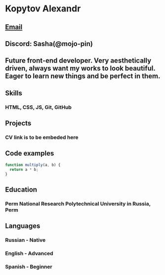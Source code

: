 # Kopytov Alexandr

## [Email](aleks50555gg@gmail.com)

## Discord: Sasha(@mojo-pin)

## Future front-end developer. Very aesthetically driven, always want my works to look beautiful. Eager to learn new things and be perfect in them.

## Skills

### HTML, CSS, JS, Git, GitHub

## Projects

### CV link is to be embeded here

## Code examples

```javascript
function multiply(a, b) {
  return a * b;
}
```

## Education

### Perm National Research Polytechnical University in Russia, Perm

## Languages

### Russian - Native

### English - Advanced

### Spanish - Beginner
